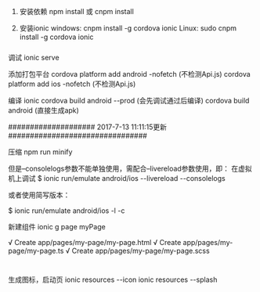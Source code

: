 
1. 安装依赖
npm install 或 cnpm install

2. 安装ionic
windows: cnpm install -g cordova ionic
Linux: sudo cnpm install -g cordova ionic

#####
调试
ionic serve

添加打包平台
cordova platform add android -nofetch (不检测Api.js)
cordova platform add ios -nofetch (不检测Api.js)

编译
ionic cordova build android --prod (会先调试通过后编译)
cordova build android (直接生成apk)

#################### 2017-7-13 11:11:15更新 ################################

压缩
 npm run minify

但是–consolelogs参数不能单独使用，需配合–livereload参数使用，即：
在虚拟机上调试
$ ionic run/emulate android/ios --livereload --consolelogs

或者使用简写版本：

$ ionic run/emulate android/ios -l -c


新建组件
ionic g page myPage

√ Create app/pages/my-page/my-page.html
√ Create app/pages/my-page/my-page.ts
√ Create app/pages/my-page/my-page.scss
#

生成图标，启动页
 ionic resources --icon
 ionic resources --splash
